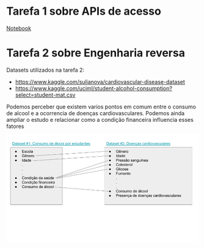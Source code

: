 # Tarefa 1 sobre APIs de acesso
[Notebook](notebook/Lab01_536.ipynb)
# Tarefa 2 sobre Engenharia reversa

Datasets utilizados na tarefa 2: 

- https://www.kaggle.com/sulianova/cardiovascular-disease-dataset
- https://www.kaggle.com/uciml/student-alcohol-consumption?select=student-mat.csv

Podemos perceber que existem varios pontos em comum entre o consumo de alcool e a ocorrencia de doenças cardiovasculares. Podemos ainda ampliar o estudo e relacionar como a condição financeira influencia esses fatores

![Imagem](images/tarefa2.png)